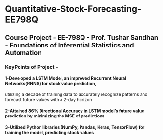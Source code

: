 # Quantitative-Stock-Forecasting-EE798Q
## Course Project - EE-798Q - Prof. Tushar Sandhan - Foundations of Inferential Statistics and Automation
### KeyPoints of Project -
#### 1-Developed a LSTM Model, an improved Recurrent Neural Networks(RNNS) for stock value prediction, 
utilizing a decade of training data to accurately recognize patterns and forecast future values with a 2-day horizon
#### 2-Attained 86% Directional Accuracy in LSTM model’s future value prediction by minimizing the MSE of predictions
#### 3-Utilized Python libraries (NumPy, Pandas, Keras, TensorFlow) for training the model, predicting stock values

